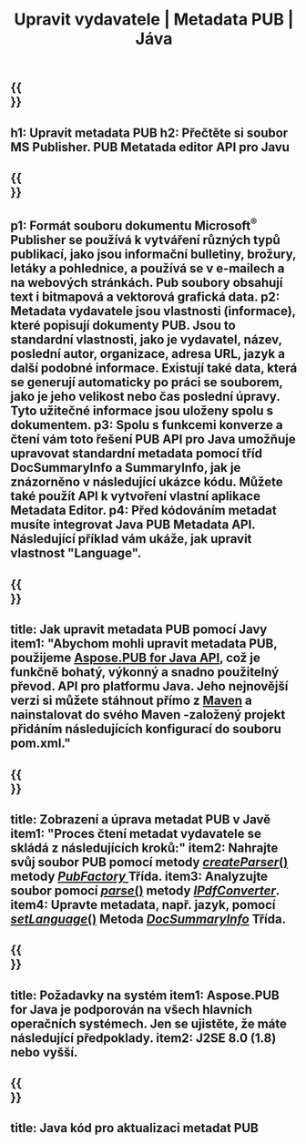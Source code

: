 ﻿---
translation: true
template: /_templates/metadata-java.md
title: Upravit vydavatele | Metadata PUB | Jáva
description: Číst metadata souborů vydavatele pomocí řešení PUB Java API pro různé platformy. On-premise Java API vám poskytuje přístup k vlastnostem SummaryInfo a DocSummaryInfo.
url: /java/metadata/pub/
metakeywords: upravit metadata pub java, metadata pub file java, editor metadat vydavatele java, read pub file metadata java, read pub metadata java
family: pub
platformtag: java
feature: metadata
aliases: /java/metadata/
---

{{<section banner>}}
---
h1: Upravit metadata PUB
h2: Přečtěte si soubor MS Publisher. PUB Metatada editor API pro Javu
---

{{<section overview>}}
---
p1: Formát souboru dokumentu Microsoft<sup>®</sup> Publisher se používá k vytváření různých typů publikací, jako jsou informační bulletiny, brožury, letáky a pohlednice, a používá se v e-mailech a na webových stránkách. Pub soubory obsahují text i bitmapová a vektorová grafická data.
p2: Metadata vydavatele jsou vlastnosti (informace), které popisují dokumenty PUB. Jsou to standardní vlastnosti, jako je vydavatel, název, poslední autor, organizace, adresa URL, jazyk a další podobné informace. Existují také data, která se generují automaticky po práci se souborem, jako je jeho velikost nebo čas poslední úpravy. Tyto užitečné informace jsou uloženy spolu s dokumentem.
p3: Spolu s funkcemi konverze a čtení vám toto řešení PUB API pro Java umožňuje upravovat standardní metadata pomocí tříd DocSummaryInfo a SummaryInfo, jak je znázorněno v následující ukázce kódu. Můžete také použít API k vytvoření vlastní aplikace Metadata Editor.
p4: Před kódováním metadat musíte integrovat Java PUB Metadata API. Následující příklad vám ukáže, jak upravit vlastnost "Language".
---

{{<section widget>}}
---
title: Jak upravit metadata PUB pomocí Javy
item1: "Abychom mohli upravit metadata PUB, použijeme [Aspose.PUB for Java API](https://products.aspose.com/pub/java), což je funkčně bohatý, výkonný a snadno použitelný převod. API pro platformu Java. Jeho nejnovější verzi si můžete stáhnout přímo z [Maven](https://repository.aspose.com/webapp/#/artifacts/browse/tree/General/repo/com/aspose/aspose-pub) a nainstalovat do svého Maven -založený projekt přidáním následujících konfigurací do souboru pom.xml."
---

{{<section feature1>}}
---
title: Zobrazení a úprava metadat PUB v Javě
item1: "Proces čtení metadat vydavatele se skládá z následujících kroků:"
item2: Nahrajte svůj soubor PUB pomocí metody [*createParser*()](https://reference.aspose.com/pub/java/com.aspose.pub/PubFactory#createParser-java.lang.String-) metody [*PubFactory* ](https://reference.aspose.com/pub/java/com.aspose.pub/PubFactory) Třída.
item3: Analyzujte soubor pomocí [*parse*()](https://reference.aspose.com/pub/java/com.aspose.pub/IPubParser#parse--) metody [*IPdfConverter*](https://apireferenceRozhraní.aspose.com/pub/java/com.aspose.pub/IPubParser).
item4: Upravte metadata, např. jazyk, pomocí [*setLanguage*()](https://reference.aspose.com/pub/java/com.aspose.pub/DocSummaryInfo#setLanguage-java.lang.String-) Metoda [*DocSummaryInfo*](https://reference.aspose.com/pub/java/com.aspose.pub/DocSummaryInfo) Třída.
---

{{<section feature2>}}
---
title: Požadavky na systém
item1: Aspose.PUB for Java je podporován na všech hlavních operačních systémech. Jen se ujistěte, že máte následující předpoklady.
item2: J2SE 8.0 (1.8) nebo vyšší.
---

{{<section codeexample>}}
---
title: Java kód pro aktualizaci metadat PUB
---